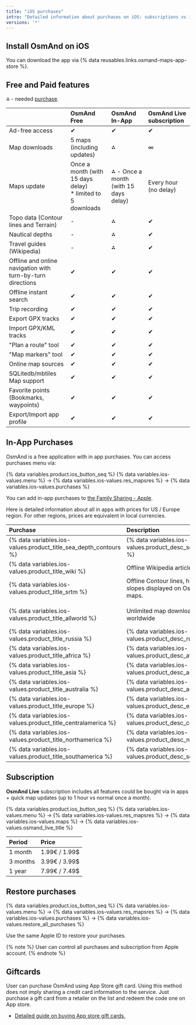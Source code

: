 ```yaml
---
title: "iOS purchases"
intro: "Detailed information about purchases on iOS: subscriptions vs in app, prices, paid features."
versions: '*'
---
```


## Install OsmAnd on iOS

You can download the app via {% data reusables.links.osmand-maps-app-store %}.


## Free and Paid features

⁂ - needed [purchase](#prices).

|    | OsmAnd Free   | OsmAnd In-App | OsmAnd Live subscription |
| :------------- | :------------- | :------------- | :------------- |
| Ad-free access | ✔ | ✔ | ✔ |
| Map downloads |  5 maps (including updates) | ⁂ | ∞ |
| Maps update |  Once a month (with 15 days delay) <br> * limited to 5 downloads |  ⁂ - Once a month (with 15 days delay) | Every hour (no delay) |
| Topo data (Contour lines and Terrain) | - | ⁂ | ✔ |
| Nautical depths | - | ⁂ | ✔ |
| Travel guides (Wikipedia) | - | ⁂ | ✔ |
| Offline and online navigation with turn-by-turn directions | ✔ | ✔ | ✔ |
| Offline instant search | ✔ | ✔ | ✔ |
| Trip recording | ✔ | ✔ | ✔ |
| Export GPX tracks | ✔ | ✔ | ✔ |
| Import GPX/KML tracks | ✔ | ✔ | ✔ |
| "Plan a route" tool | ✔ | ✔ | ✔ |
| "Map markers" tool | ✔ | ✔ | ✔ |
| Online map sources | ✔ | ✔ | ✔ |
| SQLitedb/mbtiles Map support | ✔ | ✔ | ✔ |
| Favorite points (Bookmarks, waypoints) | ✔ | ✔ | ✔ |
| Export/Import app profile | ✔ | ✔ | ✔ |

## In-App Purchases

OsmAnd is a free application with in app purchases. You can access purchases menu via:

{% data variables.product.ios_button_seq %} {% data variables.ios-values.menu %} → {% data variables.ios-values.res_mapsres %} → {% data variables.ios-values.purchases %}

You can add in-app purchases to [the Family Sharing - Apple](https://support.apple.com/en-us/HT201088).

Here is detailed information about all in apps with prices for US / Europe region. For other regions, prices are equivalent in local currencies.

|  Purchase  | Description   | Price |
| :------------- | :------------- | :------------- |
| {% data variables.ios-values.product_title_sea_depth_contours %} | {% data variables.ios-values.product_desc_sea_depth_contours %} | 2.29€ / 1.99$   |
| {% data variables.ios-values.product_title_wiki %} | Offline Wikipedia articles on the map | 0€ / 0$  |
| {% data variables.ios-values.product_title_srtm %} | Offline Contour lines, hillshade and slopes displayed on OsmAnd offline maps. | 5.49€ / 4.99$  |
| | | 
| {% data variables.ios-values.product_title_allworld %} | Unlimited map downloads & updates worldwide | 12.99€ / 11.99$  |
| {% data variables.ios-values.product_title_russia %} | {% data variables.ios-values.product_desc_russia %} | 5.49€  / 4.99$ |
| {% data variables.ios-values.product_title_africa %} | {% data variables.ios-values.product_desc_africa %} | 5.49€ / 4.99$ |
| {% data variables.ios-values.product_title_asia %} | {% data variables.ios-values.product_desc_asia %} | 5.49€ / 4.99$ |
| {% data variables.ios-values.product_title_australia %} | {% data variables.ios-values.product_desc_australia %} | 5.49€ / 4.99$  |
| {% data variables.ios-values.product_title_europe %} | {% data variables.ios-values.product_desc_europe %} | 6.99€ / 5.99$ |
| {% data variables.ios-values.product_title_centralamerica %} | {% data variables.ios-values.product_desc_centralamerica %} | 5.49€ / 4.99$  |
| {% data variables.ios-values.product_title_northamerica %} | {% data variables.ios-values.product_desc_northamerica %} | 6.99€  / 5.99$ |
| {% data variables.ios-values.product_title_southamerica %} | {% data variables.ios-values.product_desc_southamerica %} | 5.49€ / 4.99$ |

## Subscription
**OsmAnd Live** subscription includes all features could be bought via in apps + quick map updates (up to 1 hour vs normal once a month).

{% data variables.product.ios_button_seq %} {% data variables.ios-values.menu %} → {% data variables.ios-values.res_mapsres %} → {% data variables.ios-values.maps %} → {% data variables.ios-values.osmand_live_title %}

|  Period  | Price |
| :------------- | :------------- |
| 1 month | 1.99€  / 1.99$ |
| 3 months | 3.99€ / 3.99$  |
| 1 year |  7.99€ / 7.49$ |


## Restore purchases

{% data variables.product.ios_button_seq %} {% data variables.ios-values.menu %} → {% data variables.ios-values.res_mapsres %} → {% data variables.ios-values.purchases %} → {% data variables.ios-values.restore_all_purchases %}

Use the same Apple ID to restore your purchases.

{% note %}
User can control all purchases and subscription from Apple account.
{% endnote %}


## Giftcards

User can purchase OsmAnd using App Store gift card. Using this method does not imply sharing a credit card information to the service. Just purchase a gift card from a retailer on the list and redeem the code one on App store.
- [Detailed guide on buying App store gift cards.](https://www.apple.com/shop/gift-cards)
